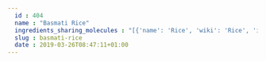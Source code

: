 ```yaml
---
  id : 404
  name : "Basmati Rice"
  ingredients_sharing_molecules : "[{'name': 'Rice', 'wiki': 'Rice', 'id': 55, 'category': 'Cereal', 'common_molecules': [8175, 5283324, 957, 6986, 240, 5283339, 332, 8130, 13187, 5281168, 454, 5283335, 19602, 8063, 8051, 7002, 8129, 5363229, 6184, 6276, 18827, 31289]}, {'name': 'Soybean', 'wiki': 'Soybean', 'id': 289, 'category': 'Legume', 'common_molecules': [8175, 5283349, 5283324, 957, 6986, 240, 5283339, 332, 8130, 13187, 5281168, 454, 5283335, 19602, 8063, 8051, 7002, 8129, 5363229, 6184, 18827, 31289]}, {'name': 'Tea', 'wiki': 'Tea', 'id': 310, 'category': 'Plant', 'common_molecules': [8175, 7002, 5283349, 7222, 8129, 5283324, 8130, 957, 6184, 13187, 8063, 6986, 240, 18827, 5281168, 332, 7975, 19602, 8051, 31289, 454]}, {'name': 'Tomato', 'wiki': 'Tomato', 'id': 364, 'category': 'Vegetable Fruit', 'common_molecules': [8175, 5283349, 5283339, 5283324, 8130, 957, 6184, 13187, 8063, 6986, 240, 18827, 5281168, 332, 5283335, 19602, 31289, 454]}, {'name': 'Asparagus', 'wiki': 'Asparagus', 'id': 371, 'category': 'Vegetable Stem', 'common_molecules': [7222, 8129, 5283324, 8130, 957, 6184, 13187, 8063, 6986, 240, 18827, 454, 332, 5283335, 19602, 8051, 5363229, 5283339]}]"
  slug : basmati-rice
  date : 2019-03-26T08:47:11+01:00
---
```



